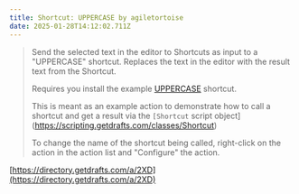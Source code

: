 ```yaml
---
title: Shortcut: UPPERCASE by agiletortoise
date: 2025-01-28T14:12:02.711Z
---
```

    
> Send the selected text in the editor to Shortcuts as input to a "UPPERCASE" shortcut. Replaces the text in the editor with the result text from the Shortcut.
> 
> Requires you install the example [UPPERCASE](https://www.icloud.com/shortcuts/c4d846db54d94f9098710dd9efaa7b1b) shortcut.
> 
> This is meant as an example action to demonstrate how to call a shortcut and get a result via the `[Shortcut` script object](https://scripting.getdrafts.com/classes/Shortcut)
> 
> To change the name of the shortcut being called, right-click on the action in the action list and "Configure" the action.

[https://directory.getdrafts.com/a/2XD](https://directory.getdrafts.com/a/2XD)
